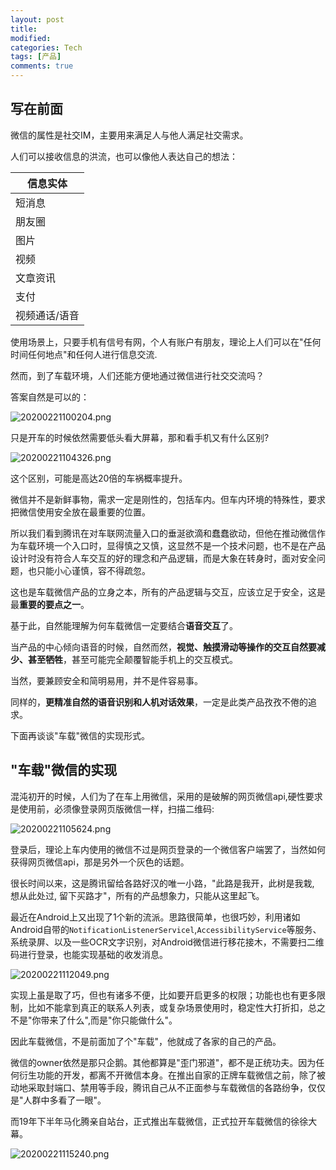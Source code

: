 ```yaml
---
layout: post
title:
modified:
categories: Tech
tags: [产品]
comments: true
---
```



## 写在前面

微信的属性是社交IM，主要用来满足人与他人满足社交需求。


人们可以接收信息的洪流，也可以像他人表达自己的想法：

|信息实体 | 
|---|
| 短消息   |
| 朋友圈|
| 图片|
| 视频|
| 文章资讯|
| 支付|
| 视频通话/语音|

使用场景上，只要手机有信号有网，个人有账户有朋友，理论上人们可以在"任何时间任何地点"和任何人进行信息交流.

然而，到了车载环境，人们还能方便地通过微信进行社交交流吗？

答案自然是可以的：

![![20200221100204.png](httpsimages-1257933000.cos.ap-chengdu.myqcloud.comundefined20200221100204.png)](https://images-1257933000.cos.ap-chengdu.myqcloud.com/undefined![20200221100204.png](httpsimages-1257933000.cos.ap-chengdu.myqcloud.comundefined20200221100204.png))

只是开车的时候依然需要低头看大屏幕，那和看手机又有什么区别?

![20200221104326.png](https://images-1257933000.cos.ap-chengdu.myqcloud.com/undefined20200221104326.png)

这个区别，可能是高达20倍的车祸概率提升。

微信并不是新鲜事物，需求一定是刚性的，包括车内。但车内环境的特殊性，要求把微信使用安全放在最重要的位置。

所以我们看到腾讯在对车联网流量入口的垂涎欲滴和蠢蠢欲动，但他在推动微信作为车载环境一个入口时，显得慎之又慎，这显然不是一个技术问题，也不是在产品设计时没有符合人车交互的好的理念和产品逻辑，而是大象在转身时，面对安全问题，也只能小心谨慎，容不得疏忽。

这也是车载微信产品的立身之本，所有的产品逻辑与交互，应该立足于安全，这是最**重要的要点之一**。

基于此，自然能理解为何车载微信一定要结合**语音交互**了。

当产品的中心倾向语音的时候，自然而然，**视觉、触摸滑动等操作的交互自然要减少、甚至牺牲**，甚至可能完全颠覆智能手机上的交互模式。

当然，要兼顾安全和简明易用，并不是件容易事。

同样的，**更精准自然的语音识别和人机对话效果**，一定是此类产品孜孜不倦的追求。

下面再谈谈"车载"微信的实现形式。

## "车载"微信的实现

混沌初开的时候，人们为了在车上用微信，采用的是破解的网页微信api,硬性要求是使用前，必须像登录网页版微信一样，扫描二维码:

![20200221105624.png](https://images-1257933000.cos.ap-chengdu.myqcloud.com/undefined20200221105624.png)

登录后，理论上车内使用的微信不过是网页登录的一个微信客户端罢了，当然如何获得网页微信api，那是另外一个灰色的话题。

很长时间以来，这是腾讯留给各路好汉的唯一小路，"此路是我开，此树是我栽, 想从此处过, 留下买路才"，所有的产品想象力，只能从这里起飞。

最近在Android上又出现了1个新的流派。思路很简单，也很巧妙，利用诸如Android自带的`NotificationListenerServicel`,`AccessibilityService`等服务、系统录屏、以及一些OCR文字识别，对Android微信进行移花接木，不需要扫二维码进行登录，也能实现基础的收发消息。

![20200221112049.png](https://images-1257933000.cos.ap-chengdu.myqcloud.com/undefined20200221112049.png)

实现上虽是取了巧，但也有诸多不便，比如要开启更多的权限；功能也也有更多限制，比如不能拿到真正的联系人列表，或复杂场景使用时，稳定性大打折扣，总之不是"你带来了什么",而是"你只能做什么"。

因此车载微信，不是前面加了个"车载"，他就成了各家的自己的产品。

微信的owner依然是那只企鹅。其他都算是"歪门邪道"，都不是正统功夫。因为任何衍生功能的开发，都离不开微信本身。在推出自家的正牌车载微信之前，除了被动地采取封端口、禁用等手段，腾讯自己从不正面参与车载微信的各路纷争，仅仅是"人群中多看了一眼"。

而19年下半年马化腾亲自站台，正式推出车载微信，正式拉开车载微信的徐徐大幕。

![20200221115240.png](https://images-1257933000.cos.ap-chengdu.myqcloud.com/undefined20200221115240.png)

